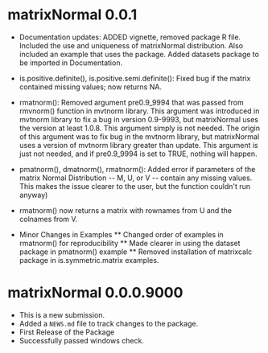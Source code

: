 # matrixNormal  0.0.1 
 * Documentation updates:  ADDED vignette, removed package R file.  Included the use and uniqueness of matrixNormal distribution. Also included an example that uses the package. Added datasets package to be imported in Documentation. 
 * is.positive.definite(), is.positive.semi.definite():  Fixed bug if the matrix contained missing values; now returns NA.
 * rmatnorm(): Removed argument pre0.9_9994 that was passed from rmvnorm() function in mvtnorm library. This argument was introduced in mvtnorm library to fix a bug in version 0.9-9993, but matrixNormal uses the version at least 1.0.8. This argument simply is not needed. The origin of this argument was to fix bug in the mvtnorm library, but matrixNormal uses a version of mvtnorm library greater than update. This argument is just not needed, and if pre0.9_9994 is set to TRUE, nothing will happen. 
 * pmatnorm(), dmatnorm(), rmatnorm(): Added error if parameters of the matrix Normal Distribution -- M, U, or V -- contain any missing values. This makes the issue clearer to the user, but the function couldn't run anyway)
 * rmatnorm() now returns a matrix with rownames from U and the colnames from V. 

 * Minor Changes in Examples
      ** Changed order of examples in rmatnorm() for reproducibility
      ** Made clearer in using the dataset package in pmatnorm() example
      ** Removed installation of matrixcalc package in is.symmetric.matrix examples.


# matrixNormal 0.0.0.9000
* This is a new submission. 
* Added a `NEWS.md` file to track changes to the package.
* First Release of the Package
* Successfully passed windows check. 
 
